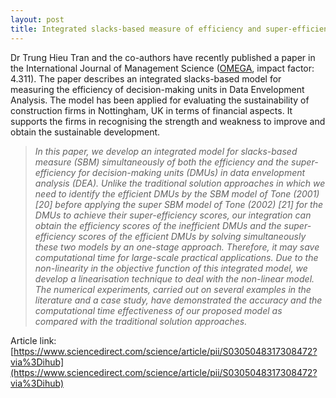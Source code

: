 ```yaml
---
layout: post
title: Integrated slacks-based measure of efficiency and super-efficiency in Data Envelopment Analysis
---
```


Dr Trung Hieu Tran and the co-authors have recently published a paper in the International Journal of Management Science ([OMEGA](https://www.sciencedirect.com/journal/omega), impact factor: 4.311). The paper describes an integrated slacks-based model for measuring the efficiency of decision-making units in Data Envelopment Analysis. The model has been applied for evaluating the sustainability of construction firms in Nottingham, UK in terms of financial aspects. It supports the firms in recognising the strength and weakness to improve and obtain the sustainable development.  

>*In this paper, we develop an integrated model for slacks-based measure (SBM) simultaneously of both the efficiency and the super-efficiency for decision-making units (DMUs) in data envelopment analysis (DEA). Unlike the traditional solution approaches in which we need to identify the efficient DMUs by the SBM model of Tone (2001) [20] before applying the super SBM model of Tone (2002) [21] for the DMUs to achieve their super-efficiency scores, our integration can obtain the efficiency scores of the inefficient DMUs and the super-efficiency scores of the efficient DMUs by solving simultaneously these two models by an one-stage approach. Therefore, it may save computational time for large-scale practical applications. Due to the non-linearity in the objective function of this integrated model, we develop a linearisation technique to deal with the non-linear model. The numerical experiments, carried out on several examples in the literature and a case study, have demonstrated the accuracy and the computational time effectiveness of our proposed model as compared with the traditional solution approaches.*


Article link: [https://www.sciencedirect.com/science/article/pii/S0305048317308472?via%3Dihub](https://www.sciencedirect.com/science/article/pii/S0305048317308472?via%3Dihub)
